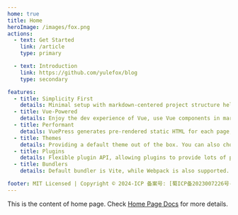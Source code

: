 ```yaml
---
home: true
title: Home
heroImage: /images/fox.png
actions:
  - text: Get Started
    link: /article
    type: primary

  - text: Introduction
    link: https://github.com/yulefox/blog
    type: secondary

features:
  - title: Simplicity First
    details: Minimal setup with markdown-centered project structure helps you focus on writing.
  - title: Vue-Powered
    details: Enjoy the dev experience of Vue, use Vue components in markdown, and develop custom themes with Vue.
  - title: Performant
    details: VuePress generates pre-rendered static HTML for each page, and runs as an SPA once a page is loaded.
  - title: Themes
    details: Providing a default theme out of the box. You can also choose a community theme or create your own one.
  - title: Plugins
    details: Flexible plugin API, allowing plugins to provide lots of plug-and-play features for your site.
  - title: Bundlers
    details: Default bundler is Vite, while Webpack is also supported. Choose the one you like!

footer: MIT Licensed | Copyright © 2024-ICP 备案号: [蜀ICP备2023007226号-1](https://beian.miit.gov.cn/) ![beian.png](/images/beian.png)[川公网安备51019002007443号](https://beian.mps.gov.cn/#/query/webSearch?code=51019002007443)
---
```


This is the content of home page. Check [Home Page Docs][default-theme-home] for more details.

[default-theme-home]: https://vuejs.press/reference/default-theme/frontmatter.html#home-page
